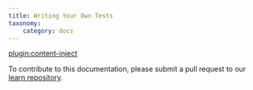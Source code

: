 ```yaml
---
title: Writing Your Own Tests
taxonomy:
    category: docs
---
```

[plugin:content-inject](/modular/_update5.0)

To contribute to this documentation, please submit a pull request to our [learn repository](https://github.com/userfrosting/learn/tree/master/pages).
